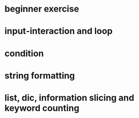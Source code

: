 # beginner exercise
# input-interaction and loop
# condition
# string formatting
# list, dic, information slicing and keyword counting 
